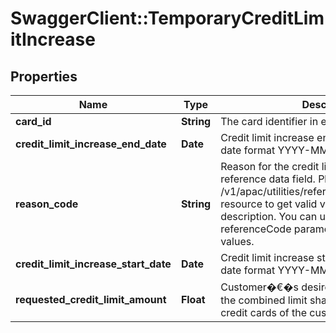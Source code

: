# SwaggerClient::TemporaryCreditLimitIncrease

## Properties
Name | Type | Description | Notes
------------ | ------------- | ------------- | -------------
**card_id** | **String** | The card identifier in encrypted format. | 
**credit_limit_increase_end_date** | **Date** | Credit limit increase end  date in ISO 8601 date format YYYY-MM-DD. | 
**reason_code** | **String** | Reason for the credit limit increase.This is a reference data field. Please use /v1/apac/utilities/referenceData/{reasonCode} resource to get valid value of this field with description. You can use the field name as the referenceCode parameter to retrieve the values. | 
**credit_limit_increase_start_date** | **Date** | Credit limit increase start date in ISO 8601 date format YYYY-MM-DD. | 
**requested_credit_limit_amount** | **Float** | Customer�€�s desired credit limit. This is the combined limit shared with all the existing credit cards of the customer | 

